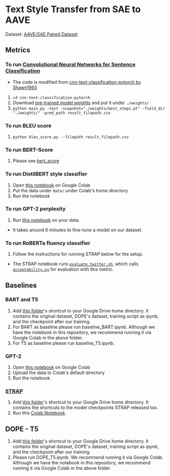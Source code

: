 # Text Style Transfer from SAE to AAVE

Dataset: [AAVE/SAE Paired Dataset](https://github.com/sophiegroenwold/AAVE_SAE_dataset)

## Metrics
### To run [Convolutional Neural Networks for Sentence Classification](https://arxiv.org/pdf/1408.5882.pdf)
* The code is modified from [cnn-text-classification-pytorch by Shawn1993](https://github.com/Shawn1993/cnn-text-classification-pytorch)
1. `cd cnn-text-classification-pytorch`
2. Download [pre-trained model weights](https://drive.google.com/file/d/13UlAdCaZUYjT69Mb8SZYckbntto9QrQY/view?usp=sharing) and put it under `./weights/`
3. `python main.py -test -snapshot="./weights/best_steps.pt" -field_dir "./weights/" -pred_path result_filepath.csv`

### To run BLEU score
1. `python bleu_score.py --filepath result_filepath.csv`

### To run BERT-Score
1. Please see [bert_score](https://github.com/Tiiiger/bert_score)

### To run DistilBERT style classifier
1. Open [this notebook](https://colab.research.google.com/drive/1bcs5FO68IdXUHSgU5y2psdOTfU5Ve-8E?usp=sharing) on Google Colab
2. Put the data under `data/` under Colab's home directory
3. Run the notebook

### To run GPT-2 perplexity
1. Run [this notebook](https://colab.research.google.com/drive/1io1q0jcPJmaoRtpDnsSWxCX1vKl4EmO8?usp=sharing) on your data.
* It takes around 6 minutes to fine-tune a model on our dataset.

### To run RoBERTa fluency classifier
1. Follow the instructions for running STRAP below for the setup.
* The STRAP notebook runs [`evaluate_twitter.sh`](https://github.com/tingyulan/Leveraging-Non-Parallel-Text-in-Parallel-Style-Transfer-from-SAE-to-AAVE/blob/main/style-transfer-paraphrase/style_paraphrase/evaluation/scripts/evaluate_twitter.sh), which calls [`acceptability.py`](https://github.com/tingyulan/Leveraging-Non-Parallel-Text-in-Parallel-Style-Transfer-from-SAE-to-AAVE/blob/main/style-transfer-paraphrase/style_paraphrase/evaluation/scripts/acceptability.py) for evaluation with this metric.

## Baselines
### BART and T5
1. Add [this folder](https://drive.google.com/drive/folders/1BzAVyx6XSaOD-gC7ajay7qezBaBggZmU?usp=sharing)'s shortcut to your Google Drive home directory. It contains the original dataset, DOPE's dataset, training script as ipynb, and the checkpoint after our training.
2. For BART as baseline please run baseline_BART.ipynb. Although we have the notebook in this repository, we recommend running it via Google Colab in the above folder.
3. For T5 as baseline please run baseline_T5.ipynb. 

### GPT-2
1. Open [this notebook](https://colab.research.google.com/drive/1POoRzl9DBb3NsppP-gyeBKR1VxpCvihS?usp=sharing) on Google Colab
2. Upload the data to Colab's default directory
3. Run the notebook.

### [STRAP](https://github.com/martiansideofthemoon/style-transfer-paraphrase)
1. Add [this folder](https://drive.google.com/drive/folders/1fp5sTFtX3ZR9IaCXkk8j0sh4BSrIA5s9?usp=sharing)'s shortcut to your Google Drive home directory. It contains the shortcuts to the model checkpoints STRAP released too.
2. Run this [Colab Notebook](https://colab.research.google.com/drive/1xX1X3Pa_PzBxunE5aRHSoW7rGDFVbjNw?usp=sharing).

## DOPE - T5
1. Add [this folder](https://drive.google.com/drive/folders/1BzAVyx6XSaOD-gC7ajay7qezBaBggZmU?usp=sharing)'s shortcut to your Google Drive home directory. It contains the original dataset, DOPE's dataset, training script as ipynb, and the checkpoint after our training.
2. Please run DOPE_T5.ipynb. We recommend running it via Google Colab. Although we have the notebook in this repository, we recommend running it via Google Colab in the above folder.
